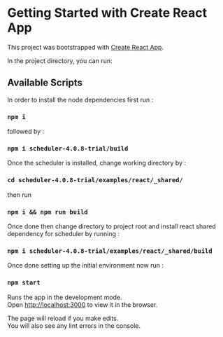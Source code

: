 # Getting Started with Create React App
This project was bootstrapped with [Create React App](https://github.com/facebook/create-react-app).

In the project directory, you can run:

## Available Scripts
In order to install the node dependencies first run  : 

### `npm i`

followed by : 

### `npm i scheduler-4.0.8-trial/build`
 
Once the scheduler is installed, change working directory by :
### `cd scheduler-4.0.8-trial/examples/react/_shared/`

then run  

### `npm i && npm run build`

Once done then change directory to project root and install react shared dependency for scheduler by running :

### `npm i scheduler-4.0.8-trial/examples/react/_shared/build`


Once done setting up the initial environment now run :


### `npm start`

Runs the app in the development mode.\
Open [http://localhost:3000](http://localhost:3000) to view it in the browser.

The page will reload if you make edits.\
You will also see any lint errors in the console.